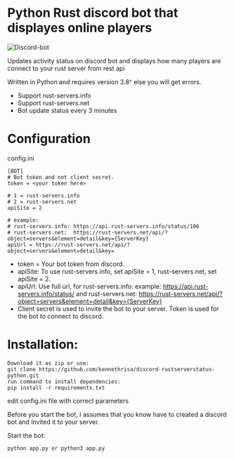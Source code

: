 # Python Rust discord bot that displayes online players

![Discord-bot](https://i.gyazo.com/23a3f95b758a146efa7d4a3dfd5f3999.png)

Updates activity status on discord bot and displays how many players are connect to your rust server from rest api

Written in Python and requires version 3.8^ else you will get errors.

* Support rust-servers.info
* Support rust-servers.net
* Bot update status every 3 minutes

# Configuration
config.ini
```
[BOT]
# Bot token and not client secret.
token = <your token here>

# 1 = rust-servers.info
# 2 = rust-servers.net
apiSite = 2

# example:
# rust-servers.info: https://api.rust-servers.info/status/106
# rust-servers.net:  https://rust-servers.net/api/?object=servers&element=detail&key={ServerKey}
apiUrl = https://rust-servers.net/api/?object=servers&element=detail&key=
```
* token = Your bot token from discord.
* apiSite: To use rust-servers.info, set apiSite = 1, rust-servers.net, set apiSite = 2.
* apiUrl: Use full url, for rust-servers.info: example: https://api.rust-servers.info/status/<your id> and rust-servers.net: https://rust-servers.net/api/?object=servers&element=detail&key={ServerKey}
* Client secret is used to invite the bot to your server. Token is used for the bot to connect to discord.

# Installation:
```
Download it as zip or use:
git clone https://github.com/kennethrisa/discord-rustserverstatus-python.git
run command to install dependencies:
pip install -r requirements.txt
```

edit config.ini file with correct parameters

Before you start the bot, I assumes that you know have to created a discord bot and invited it to your server.

Start the bot:

```
python app.py or python3 app.py
```